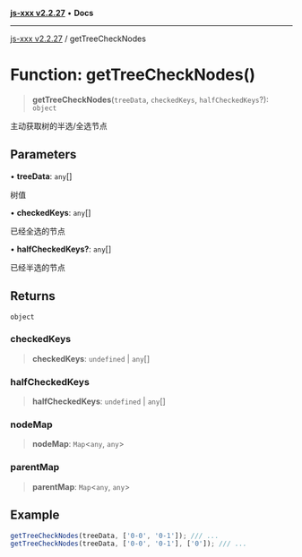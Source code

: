 [**js-xxx v2.2.27**](../README.md) • **Docs**

***

[js-xxx v2.2.27](../README.md) / getTreeCheckNodes

# Function: getTreeCheckNodes()

> **getTreeCheckNodes**(`treeData`, `checkedKeys`, `halfCheckedKeys`?): `object`

主动获取树的半选/全选节点

## Parameters

• **treeData**: `any`[]

树值

• **checkedKeys**: `any`[]

已经全选的节点

• **halfCheckedKeys?**: `any`[]

已经半选的节点

## Returns

`object`

### checkedKeys

> **checkedKeys**: `undefined` \| `any`[]

### halfCheckedKeys

> **halfCheckedKeys**: `undefined` \| `any`[]

### nodeMap

> **nodeMap**: `Map`\<`any`, `any`\>

### parentMap

> **parentMap**: `Map`\<`any`, `any`\>

## Example

```ts
getTreeCheckNodes(treeData, ['0-0', '0-1']); /// ...
getTreeCheckNodes(treeData, ['0-0', '0-1'], ['0']); /// ...
```
